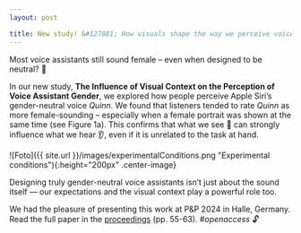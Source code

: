 ```yaml
---
layout: post

title: New study! &#127881; How visuals shape the way we perceive voice assistant gender
---
```


Most voice assistants still sound female – even when designed to be neutral? 🤔

In our new study, <strong>The Influence of Visual Context on the Perception of Voice Assistant Gender</strong>, we explored how people perceive Apple Siri’s gender-neutral voice <em>Quinn</em>.
We found that listeners tended to rate <em>Quinn</em> as more female-sounding – especially when a female portrait was shown at the same time (see Figure 1a). This confirms that what we see 👀 can strongly influence what we hear 👂, even if it is unrelated to the task at hand.

![Foto]({{ site.url }}/images/experimentalConditions.png "Experimental conditions"){:height="200px" .center-image}

Designing truly gender-neutral voice assistants isn’t just about the sound itself — our expectations and the visual context play a powerful role too.

We had the pleasure of presenting this work at P&P 2024 in Halle, Germany. Read the full paper in the <a href="http://dx.doi.org/10.25673/116710" target="_blank" rel="noopener">proceedings</a> (pp. 55-63). <em>#openaccess</em> &#128275;
